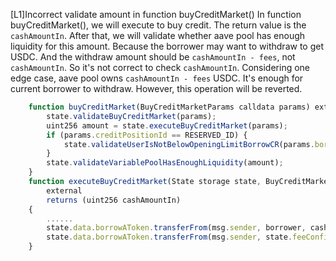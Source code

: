 [L1]Incorrect validate amount in function buyCreditMarket()
In function buyCreditMarket(), we will execute to buy credit. The return value is  the `cashAmountIn`. After that, we will validate whether aave pool has enough liquidity for this amount. Because the borrower may want to withdraw to get USDC. And the withdraw amount should be `cashAmountIn - fees`, not `cashAmountIn`. So it's not correct to check `cashAmountIn`.
Considering one edge case, aave pool owns `cashAmountIn - fees` USDC. It's enough for current borrower to withdraw. However, this operation will be reverted.

```javascript
    function buyCreditMarket(BuyCreditMarketParams calldata params) external payable override(ISize) whenNotPaused {
        state.validateBuyCreditMarket(params);
        uint256 amount = state.executeBuyCreditMarket(params);
        if (params.creditPositionId == RESERVED_ID) {
            state.validateUserIsNotBelowOpeningLimitBorrowCR(params.borrower);
        }
        state.validateVariablePoolHasEnoughLiquidity(amount);
    }
    function executeBuyCreditMarket(State storage state, BuyCreditMarketParams memory params)
        external
        returns (uint256 cashAmountIn)
    {
        ......
        state.data.borrowAToken.transferFrom(msg.sender, borrower, cashAmountIn - fees);
        state.data.borrowAToken.transferFrom(msg.sender, state.feeConfig.feeRecipient, fees);
    }
```